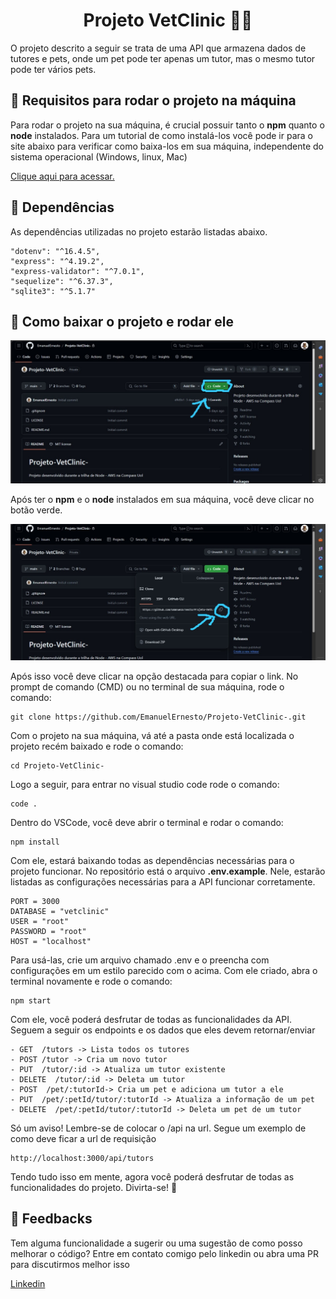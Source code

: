 <h1 align =center>Projeto VetClinic 🐶🐱 </h1>

O projeto descrito a seguir se trata de uma API que armazena dados de tutores e pets, onde um pet pode ter apenas um tutor, mas o mesmo tutor pode ter vários pets.


<h2>🤔 Requisitos para rodar o projeto na máquina</h2>

Para rodar o projeto na sua máquina, é crucial possuir tanto o <strong>npm</strong> quanto o <strong>node</strong> instalados. Para um tutorial de como instalá-los você pode ir para o site abaixo para verificar como baixa-los em sua máquina, independente do sistema operacional (Windows, linux, Mac)

<a href = "https://www.alura.com.br/artigos/como-instalar-node-js-windows-linux-macos?utm_term=&utm_campaign=%5BSearch%5D+%5BPerformance%5D+-+Dynamic+Search+Ads+-+Artigos+e+Conte%C3%BAdos&utm_source=adwords&utm_medium=ppc&hsa_acc=7964138385&hsa_cam=11384329873&hsa_grp=111087461203&hsa_ad=687448474447&hsa_src=g&hsa_tgt=aud-1295637864136:dsa-2276348409543&hsa_kw=&hsa_mt=&hsa_net=adwords&hsa_ver=3&gad_source=1&gclid=CjwKCAjw0YGyBhByEiwAQmBEWpSYzj8dyfjef_r_mFgDJuSZS3GQeoRcg4VvqtRYV2XW3--XzajnARoCjgkQAvD_BwE">Clique aqui para acessar.</a>

<h2>🔧 Dependências</h2>

As dependências utilizadas no projeto estarão listadas abaixo.

```
"dotenv": "^16.4.5",
"express": "^4.19.2",
"express-validator": "^7.0.1",
"sequelize": "^6.37.3",
"sqlite3": "^5.1.7"
```

<h2>🔌 Como baixar o projeto e rodar ele</h2>

<img src="./images/img_1.jpeg" alt="imagem exibindo a página inicial do github e uma seta apontando para a opção 'code' "></img> 

Após ter o <strong>npm</strong> e o <strong>node</strong> instalados em sua máquina, você deve clicar no botão verde.

<img src="./images/img_2.jpeg" alt="imagem exibindo a página inicial do github e uma seta apontando para a opção 'code' "></img> 

Após isso você deve clicar na opção destacada para copiar o link. No prompt de comando (CMD) ou no terminal de sua máquina,  rode o comando:

```
git clone https://github.com/EmanuelErnesto/Projeto-VetClinic-.git

```

Com o projeto na sua máquina, vá até a pasta onde está localizada o projeto recém baixado e rode o comando:

```
cd Projeto-VetClinic-
```

Logo a seguir, para entrar no visual studio code rode o comando:

```
code .
```

Dentro do VSCode, você deve abrir o terminal e rodar o comando: 

```
npm install
```

Com ele, estará baixando todas as dependências necessárias para o projeto funcionar. No repositório está o arquivo <strong>.env.example</strong>. Nele, estarão listadas as configurações necessárias para a API funcionar corretamente. 

```
PORT = 3000
DATABASE = "vetclinic"
USER = "root"
PASSWORD = "root"
HOST = "localhost"

```

Para usá-las, crie um arquivo chamado .env e o preencha com configurações em um estilo parecido com o acima. Com ele criado, abra o terminal novamente e rode o comando:

```
npm start
```

Com ele, você poderá desfrutar de todas as funcionalidades da API. Seguem a seguir os endpoints e os dados que eles devem retornar/enviar

```
- GET  /tutors -> Lista todos os tutores
- POST /tutor -> Cria um novo tutor
- PUT  /tutor/:id -> Atualiza um tutor existente
- DELETE  /tutor/:id -> Deleta um tutor
- POST  /pet/:tutorId-> Cria um pet e adiciona um tutor a ele
- PUT  /pet/:petId/tutor/:tutorId -> Atualiza a informação de um pet
- DELETE  /pet/:petId/tutor/:tutorId -> Deleta um pet de um tutor

```

Só um aviso! Lembre-se de colocar o /api na url. Segue um exemplo de como deve ficar a url de requisição

```
http://localhost:3000/api/tutors

```

Tendo tudo isso em mente, agora você poderá desfrutar de todas as funcionalidades do projeto. Divirta-se! 🚀

<h2>🔎 Feedbacks</h2>

Tem alguma funcionalidade a sugerir ou uma sugestão de como posso melhorar o código? Entre em contato comigo pelo linkedin ou abra uma PR para discutirmos melhor isso 

<a href= "https://www.linkedin.com/in/emanuel-ernesto-6b5a5726b/?originalSubdomain=br">Linkedin</a>